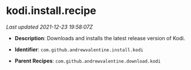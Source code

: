 # kodi.install.recipe

_Last updated 2021-12-23 19:58:07Z_

- **Description**: Downloads and installs the latest release version of Kodi.

- **Identifier**: `com.github.andrewvalentine.install.kodi`

- **Parent Recipes**: `com.github.andrewvalentine.download.kodi`